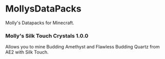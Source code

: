 # MollysDataPacks
Molly's Datapacks for Minecraft.

### Molly's Silk Touch Crystals 1.0.0
Allows you to mine Budding Amethyst and Flawless Budding Quartz from AE2 with Silk Touch.
